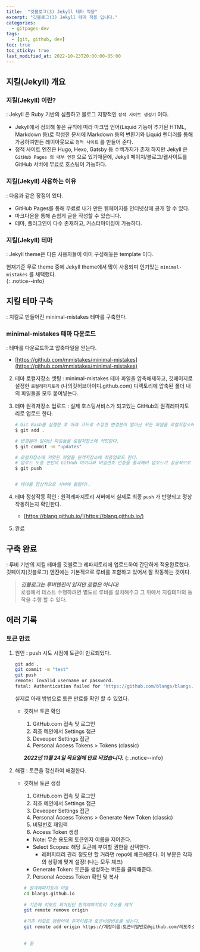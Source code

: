 ```yaml
---
title:  "깃블로그(3) Jekyll 테마 적용"
excerpt: "깃블로그(3) Jekyll 테마 적용 입니다."
categories:
  - gitpages-dev
tags:
  - [git, github, dev]
toc: true
toc_sticky: true
last_modified_at: 2022-10-23T20:00:00-05:00
---
```

## 지킬(Jekyll) 개요
### 지킬(Jekyll) 이란?
  : Jekyll 은 Ruby 기반의 심플하고 블로그 지향적인 `정적 사이트 생성기` 이다. 

* Jekyll에서 정의해 놓은 규칙에 따라 마크업 언어(Liquid 기능이 추가된 HTML, Markdown 등)로 작성한 문서에 Markdown 등의 변환기와 Liquid 렌더러를 통해 가공하여만든 레이아웃으로 `정적 사이트` 를 만들어 준다.
* 정적 사이트 엔진은 Hugo, Hexo, Gatsby 등 수백가지가 존재 하지만 Jekyll 은 `GitHub Pages 의 내부 엔진` 으로 있기때문에, Jekyll 페이지/블로그/웹사이트를 GitHub 서버에 무료로 호스팅이 가능하다.

### 지킬(Jekyll) 사용하는 이유
  : 다음과 같은 장점이 있다.

- GitHub Pages를 통해 무료로 내가 만든 웹페이지를 인터넷상에 공개 할 수 있다.
- 마크다운을 통해 손쉽게 글을 작성할 수 있습니다.
- 테마, 플러그인이 다수 존재하고, 커스터마이징이 가능하다.


### 지킬(Jekyll) 테마
  : Jekyll theme은 다른 사용자들이 이미 구성해놓은 template 이다.
 
현재기준 무료 theme 중에 Jekyll theme에서 많이 사용되며 인기있는 `minimal-mistakes` 를 채택했다.  
{: .notice--info}


## 지킬 테마 구축
  : 지킬로 만들어진 minimal-mistakes 테마를 구축한다.

### minimal-mistakes 테마 다운로드
  : 테마를 다운로드하고 압축파일을 얻는다.
  
* [https://github.com/mmistakes/minimal-mistakes](https://github.com/mmistakes/minimal-mistakes)

2. 테마 로컬저장소 셋팅
  : minimal-mistakes 테마 파일을 압축해제하고, 깃페이지로 설정한 `로컬레파지토리` (나의깃허브아이디.github.com) 디렉토리에 압축된 폴더 내의 파일들을 모두 붙여넣는다.

3. 테마 원격저장소 업로드
  : 실제 호스팅서비스가 되고있는 GitHub의 원격레파지토리로 업로드 한다.

    ```bash
    # Git Bash를 실행한 후 아래 코드로 수정한 변경분이 일어난 모든 파일을 로컬저장소에 업로드 한다.  
    $ git add .

    # 변경분이 일어난 파일들을 로컬저장소에 커밋한다.
    $ git commit -m "updates"

    # 로컬저장소에 커밋된 파일을 원격저장소에 최종업로드 한다.  
    # 업로드 도중 본인의 GitHub 아이디와 비밀번호 인증을 통과해야 업로드가 성공적으로 완료된다.  
    $ git push


    # 테마를 정상적으로 서버에 올렸다!.

    ```

4. 테마 정상작동 확인
  : 원격레파지토리 서버에서 실제로 최종 `push` 가 반영되고 정상 작동하는지 확인한다.

    * [https://blang.github.io/](https://blang.github.io/)
 
5. 완료

## 구축 완료
  : 루비 기반의 지킬 테마를 깃블로그 레파지토리에 업로드하여 간단하게 적용완료했다. 깃페이지(깃블로그) 엔진에는 기본적으로 루비를 포함하고 있어서 잘 작동하는 것이다.

> ***깃블로그는 루비엔진이 있지만 로컬은 아니다!***  
> 로컬에서 테스트 수행하려면 별도로 루비를 설치해주고 그 위에서 지킬테마의 동작을 수행 할 수 있다.


## 에러 기록
### 토큰 만료

1. 원인
: push 시도 시점에 토큰이 만료되었다.

    ```bash
    git add .
    git commit -m "test"
    git push
    remote: Invalid username or password.
    fatal: Authentication failed for 'https://github.com/blangs/blangs.github.io.git/'

    ```
    
    실제로 아래 방법으로 토큰 만료를 확인 할 수 있었다.
    - 깃허브 토큰 확인
      1. GitHub.com 접속 및 로그인
      2. 최초 메인에서 Settings 접근
      3. Deveoper Settings 접근
      4. Personal Access Tokens > Tokens (classic)
        
        
      ***2022년 11월 24일 목요일에 만료 되었습니다.***
      {: .notice--info}

2. 해결
: 토큰을 갱신하여 해결한다.

    - 깃허브 토큰 생성
      1. GitHub.com 접속 및 로그인
      2. 최초 메인에서 Settings 접근
      3. Deveoper Settings 접근
      4. Personal Access Tokens > Generate New Token (classic)
      5. 비밀번호 재입력
      6. Access Token 생성
        - Note: 무슨 용도의 토큰인지 이름을 지어준다.
        - Select Scopes: 해당 토큰에 부여할 권한을 선택한다.
          - 레퍼지터리 관리 정도만 할 거라면 repo에 체크해준다. 이 부분은 각자의 상황에 맞게 설정! (나는 모두 체크)
        - Generate Token: 토큰을 생성하는 버튼을 클릭해준다.
      7. Personal Access Token 확인 및 복사
    
      ```bash
      # 원격레파지토리 이동
      cd blangs.github.io
    
      # 기존에 리모트 되어있던 원격레파지토리 주소를 제거
      git remote remove origin
    
      #기존 리모트 명령어에 유저이름과 토큰비밀번호를 넣는다.
      git remote add origin https://계정이름:토큰비밀번호@github.com/레포주소.git
    
    
      # 끝
    
      ```
    
